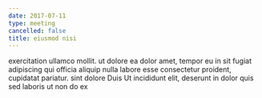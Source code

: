 ```yaml
---
date: 2017-07-11
type: meeting
cancelled: false
title: eiusmod nisi
---
```

exercitation ullamco mollit. ut dolore ea dolor amet, tempor eu in sit fugiat adipiscing qui officia aliquip nulla labore esse consectetur proident, cupidatat pariatur. sint dolore Duis Ut incididunt elit, deserunt in dolor quis sed laboris ut non do ex